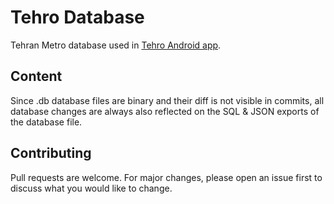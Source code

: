 # Tehro Database
Tehran Metro database used in [Tehro Android app](https://github.com/yasandev/tehro-android).

## Content
Since .db database files are binary and their diff is not visible in commits, all database changes are always also reflected on the SQL & JSON exports of the database file.

## Contributing
Pull requests are welcome. For major changes, please open an issue first to discuss what you would like to change.
